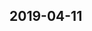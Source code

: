 ## 2019-04-11


<div style="height:400px">
<lively-import src="VivideDetective.html"></lively-import>
</div>
